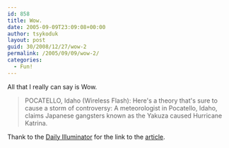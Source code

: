 ```yaml
---
id: 858
title: Wow.
date: 2005-09-09T23:09:08+00:00
author: tsykoduk
layout: post
guid: 30/2008/12/27/wow-2
permalink: /2005/09/09/wow-2/
categories:
  - Fun!
---
```

All that I really can say is Wow.
<blockquote><span class="caps">POCATELLO</span>, Idaho (Wireless Flash): Here's a theory that's sure to cause a storm of controversy: A meteorologist in Pocatello, Idaho, claims Japanese gangsters known as the Yakuza caused Hurricane Katrina.</blockquote>
Thank to the <a href="http://www.sjgames.com/ill/archives.html?y=2005&amp;m=September&amp;d=10">Daily Illuminator</a> for the link to the <a href="http://www.flashnews.com/news/wfn1050908J5463.html">article</a>.